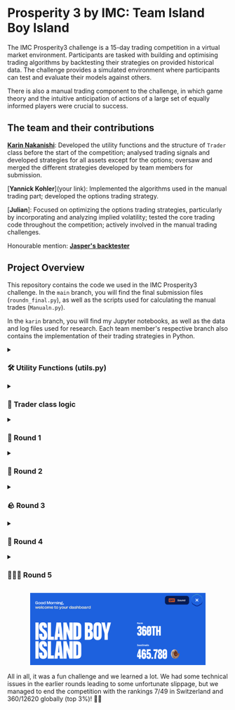 # Prosperity 3 by IMC: Team Island Boy Island

The IMC Prosperity3 challenge is a 15-day trading competition in a virtual market environment. Participants are tasked with building and optimising trading algorithms by backtesting their strategies on provided historical data. The challenge provides a simulated environment where participants can test and evaluate their models against others.

There is also a manual trading component to the challenge, in which game theory and the intuitive anticipation of actions of a large set of equally informed players were crucial to success. 

## The team and their contributions
[**Karin Nakanishi**](https://www.linkedin.com/in/karin-nakanishi/): Developed the utility functions and the structure of `Trader` class before the start of the competition; analysed trading signals and developed strategies for all assets except for the options; oversaw and merged the different strategies developed by team members for submission. 

[**Yannick Kohler**](your link): Implemented the algorithms used in the manual trading part; developed the options trading strategy.

[**Julian**]: Focused on optimizing the options trading strategies, particularly by incorporating and analyzing implied volatility; tested the core trading code throughout the competition; actively involved in the manual trading challenges.

Honourable mention: [**Jasper's backtester**](https://github.com/jmerle/imc-prosperity-3-backtester)

## Project Overview
This repository contains the code we used in the IMC Prosperity3 challenge.
In the `main` branch, you will find the final submission files (`roundn_final.py`), as well as the scripts used for calculating the manual trades (`Manualn.py`). 

In the `karin` branch, you will find my Jupyter notebooks, as well as the data and log files used for research.  Each team member's respective branch also contains the implementation of their trading strategies in Python.

<details>
<summary><h3> 🛠 Utility Functions (utils.py) </h3></summary>

There are several utility functions to analyse the log files generated by the Prosperity server:

- `get_prices_log`: Extracts price and PnL data from the end-of-round log files.
- `get_tradehistory`: Extracts trade history (both own and market trades) from log files and outputs the data as a pandas dataframe.
- `get_mytrades`: Extracts own trades from the dataframe returned by `get_tradehistory` for a specified product.
- `get_orderbook`: Extracts the orderbook at each timestep, provided that it’s printed correctly by the Trader class.

Additionally, there are some utility functions for backtesting and research:

- `get_midprice_mm`: Calculates the theoretical midprice corresponding to the prices quoted by the market-making bots placing large orders on both sides. This is inspired by the discovery made by Linear Utilities ([source](https://github.com/ericcccsliu/imc-prosperity-2)).
- `find_signal_..(zscore, momentum, breakout)`: Implements various strategies to identify trading signals based on statistical methods such as z-score, momentum, and breakout patterns.
- `find_spread`: Calculates the spread between the ETF and its synthetic (introduced in Round 2) using the size-weighted mid-price.

With this, we are ready to dive into the competition! 💹
</details>

<details>
<summary><h3> 🤑 Trader class logic </h3></summary>

- `update_open_pos`: At each timestep, check for new (own) trades, and add the new trades to the dictionaries corresponding to open buy and sell orders. We consider the orders "closed" if there is a profit of at least 1 unit. Used to track the prices at which the algo has previously bought or sold to keep the profits/losses in check. 

- `order_prod`: Implements the trading strategy for each product.

- `run`: First update open positions as described above, then place orders for each product. 
</details>

<details>
<summary><h3> 🦑 Round 1 </h3></summary>
<summary><h4> Algorithmic trading </h4></summary>
In Round 1, three products are traded in the exchange: RAINFOREST_RESIN, KELP and SQUID_INK. 

The fairprice of RAINFOREST_RESIN is constant at 10000 according to the market-making bots, but there is some noise around this value due to other bots placing orders below and above this price. Market-taking around this constant fairprice has worked very well, but we could further improve our PnL by market-making - placing bids below and asks above this price. We also cleared our positions by buying and selling at the fairprice when approaching the position limit. This has helped a little, but there was a trade-off between clearing too early (missing out on profitable trades) vs clearing too late (reaching and staying at the position limit for some time). With this, we could rake in a stable ~35k profit every round.

For KELP, we again calculated the fairprice as the one specified by the market-making bots. Market-taking and -making around this fairprice worked well. We also cleared our positions when it was beyond a certain limit, but made sure to impose a minimum profit of 1 unit against the outstanding orders. Even though the algo worked well, since the price fluctuations of KELP were small, the profit was stable but small, at around 5k every round. 

SQUID was highly volatile and had sudden, large spike/drop in prices. Based on the hint, we tried different mean-reversion approaches like Z-score and Ornstein-Uhlenbeck process, but found it difficult to correctly identify the signals. As a result, our profit from SQUID fluctuated quite a bit.


<summary><h4> Manual trading </h4></summary>
This round's manual trading challenge was about exploiting mispricings in the exchange rate of different assets. A total of five assets were given, which could be exchanged for one another at fixed exchange rates. In up to five trades, players aimed to maximise their starting capital and return to the original asset. We employed a dynamic programming algorithm with complexity O(k*n^2).
Unsurprisingly did we as well as many other teams found this deterministic best solution, and we were tied for first place with thousands of other teams.

</details>

<details>
<summary><h3> 🧺 Round 2 </h3></summary>
<summary><h4> Algorithmic trading </h4></summary>
In Round 2, the idea of ETF and synthetic was introduced. We could trade two PICNIC_BASKETs which corresponded to ETFs, as well as their contents CROISSANTS, JAMS and DJEMBES. As a first attempt, we tried to trade the spread between the basket and their underlying synthetic price, trading each spread independently. However, since the two baskets have similar contents and are highly correlated, we thought it made more sense to trade them together. Some research revealed that with a hedge ratio of ~2, the spread between the two baskets is much more mean-reverting than the individual spread. We thus switched to a pair-trading strategy in Round 5, hedging one basket with the other. This strategy turned out to work much better across different days in backtesting, raking in 20~30k of profit each day.

<summary><h4> Manual trading </h4></summary>
In the next manual trading challenge, players chose from containers with fixed payouts, split among all teams and "inhabitants" selecting the same one. Since choices were made simultaneously, anticipating others’ behaviour was key to avoiding overcrowded containers.

Each container’s payout was divided by the total of teams and inhabitants. A second prize pool option cost 50k—well above the average expected return of 34k—offering high risk and limited upside, so we avoided it.
With little insight into others’ choices, we preferred containers with larger payouts and good payout-to-inhabitant (P/I) ratios, avoiding outliers likely to attract too many teams. A linear regression on last year’s similar data ($R^2 = 0.85$) supported targeting mid-to-large containers with mid-to-high P/I ratios.
We chose the 800k/6-inhabitant container (P/I = 133.3k), within the range of 100k–182.5k and skewed toward the lower end. Our result landed us in the middle of the field. Interestingly, both top- and bottom-performing containers had small payouts and middling P/I ratios—-supporting our risk-averse approach favouring stable returns over high variance.
</details>


<details>
<summary><h3> 🪨 Round 3 </h3></summary>
<summary><h4> Algorithmic trading </h4></summary>
Round 3 was all about options. We could trade the products VOLCANIC_ROCK_COUPON_N corresponding to different strike prices N, as well as the underlying asset, VOLCANIC_ROCK. Our first approach was to simply price the options independently with Black-Scholes based on historic volatility (which was fairly constant). This approach did not work out since the implied volatilities that one gets from numerically inverting BS were substantially and systematically lower than the historical volatilities. We also noted that there was a very pronounced IV smile in the given training data. So we decided to change course and infer an IV curve, based on which we would then determine the volatility to be used in BS, which would give us the fair price prediction.

It turns out, the way IMC seemingly implemented their options pricing was that the IV smile didn't gradually change, but became step-wise sharper with each day. Since we saw the IV smile being constant over the full training set, we didn’t allow for any possible changes in shape over time, which in turn led to our model supposing vastly too high volatilities for options close to at-the-money and vastly too low volatilities for options deep out/in-the-money. This error in assumptions led to us basically going all-in on purchasing ATM options and selling OTM/ITM options right up to the position limits, which led to massive losses for us during that round.

We later corrected that by basing our IV estimate on a weighted average of the IV smile of previous timesteps, which gave our model the ability to adapt in a very flexible and responsive way to any possible change in shape or position of the volatility smile, while still not overfitting to previous mispricings.

<summary><h4> Manual trading </h4></summary>
In this round’s manual trade, we could place two bids between 160 and 320 to buy a good, which would then be sold at a fixed price of 320. Sellers with reserve prices below our bids would sell to us at our offered prices. Reserve prices were uniformly distributed in [160, 200] and [250, 320].
The first bid had no reason to be above 200, as prices between 200 and 250 reduced profit without increasing volume. The second bid, however, had to account for market dynamics—its effectiveness declined sharply if it fell below the average of all second bids.
We calculated the optimal strategy across all possible average second bids and found the second bid should be set at max(285, expected average). Sensitivity analysis showed profit dropped off more steeply when underestimating the average, so overestimating was safer.
Assuming others would also settle on 285, we bid slightly higher at 292 to avoid falling below average. This sacrificed a small portion of potential profit for greater downside protection.
The results showed that average bids were 201 and 286, validating our strategy. Most teams had similar logic, though many placed second bids between 200 and 285, which made no mathematical sense in any scenario.
</details>


<details>
<summary><h3> 🍪 Round 4 </h3></summary>
<summary><h4> Algorithmic trading </h4></summary>
The new product in Round 4 was MAGNIFICENT_MACARONS. Inspired by Prosperity 2, we investigated the arbitrage opportunities, which is to import from Pristine Cuisine at a cheaper price and sell them on the island exchange. However, unlike in Prosperity 2, there was now a conversion limit imposed, which heavily limited the volume. We only managed to produce around 5k profit with this simple arbitrage method. A much more important factor highlighted in the hint given by IMC seemed to be the sunlight index. We saw that a sharp change in the sunlight index when it is below a critical value of ~35 indicates a large drop in the macaron price. Therefore, we used this as a sell signal, and exited the short position once the sunlight index is back to above 45. 

<summary><h4> Manual trading </h4></summary>
Round 4 of manual trading followed a very similar format to Round 2, with the main change being an increased number of options. Any team could now participate in up to three prize pools (for 0, 50k, and 150k additional cost, respectively). With the new numbers, we calculated an average payoff of 57k, which is why we decided to go for two prize pools this time, using a similar decision process as before, under the assumption that there would be a significant influx towards the lower prize pools, in an anticipated repetition of the results from Round 2.

</details>


<details>
<summary><h3> 🕵🏻‍♀️ Round 5 </h3></summary>
<summary><h4> Algorithmic trading </h4></summary>
This was a very nice round. We obtained information about our counterparties. In particular, the data provided showed that Olivia consistently had the knowledge about the global minimum and maximum in a trading day, so we relied on her signal for SQUID_INK and CROISSANTS, only buying (selling) within a certain range from this global min (max). This had worked quite well, and Lady Olivia helped us gain ~18k with the two assets combined. She also traded KELP, but we found that since the price variation in KELP was not large, we could actually make more profit by market-making and taking instead of waiting for Olivia's signal. 

<summary><h4> Manual trading </h4></summary>
In this last manual trading round, we were supplied with a newsletter containing relevant news for nine companies, which weren’t yet priced in, and we were supposed to estimate the market reaction and trade accordingly. An additional difficulty was properly accounting for trading fees, as they increased exponentially with position size. We therefore implemented an algorithm that, for a given market scenario, would calculate the optimal response. The challenge was how to accurately estimate the market reaction. We chose an independent expert estimate approach, where all team members independently estimated the anticipated market move, which we then averaged and used as the basis for the market scenario fed into the model.
This round of manual trading again turned out to be fairly profitable.

</details>
<p align="center">
<img src="final.png" alt="EndResult" width="400"/>
</p>
All in all, it was a fun challenge and we learned a lot.
We had some technical issues in the earlier rounds leading to some unfortunate slippage, but we managed to end the competition with the rankings 7/49 in Switzerland and 360/12620 globally (top 3%)! 🎉🤑
